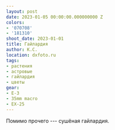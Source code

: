 ```yaml
---
layout: post
date: 2023-01-05 00:00:00.000000000 Z
colors:
- '070708'
- '181310'
shoot_date: 2023-01-01
title: Гайлардия
author: К.С.
location: dxfoto.ru
tags:
- растения
- астровые
- гайлардия
- цветы
gear:
- E-3
- 35mm macro
- EX-25
---
```

Помимо прочего --- сушёная гайлардия.


